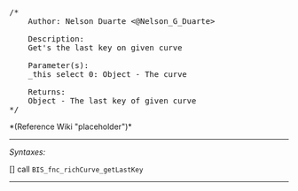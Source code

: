 <pre>/*
	Author: Nelson Duarte <@Nelson_G_Duarte>

	Description:
	Get's the last key on given curve

	Parameter(s):
	_this select 0: Object - The curve

	Returns:
	Object - The last key of given curve
*/</pre>*(Reference Wiki "placeholder")*<!-- Remove this after fill-in -->


---
*Syntaxes:*

[] call `BIS_fnc_richCurve_getLastKey`

---
